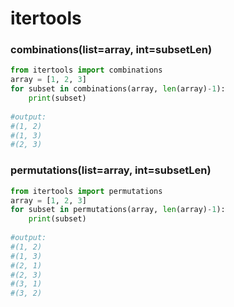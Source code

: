 # itertools

### combinations(list=array, int=subsetLen)

```python
from itertools import combinations
array = [1, 2, 3]
for subset in combinations(array, len(array)-1):
    print(subset)
    
#output:
#(1, 2)
#(1, 3)
#(2, 3)
```

### permutations(list=array, int=subsetLen)

```python
from itertools import permutations
array = [1, 2, 3]
for subset in permutations(array, len(array)-1):
    print(subset)
    
#output:
#(1, 2)
#(1, 3)
#(2, 1)
#(2, 3)
#(3, 1)
#(3, 2)
```
